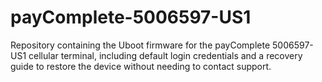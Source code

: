 # payComplete-5006597-US1
Repository containing the Uboot firmware for the payComplete 5006597-US1 cellular terminal, including default login credentials and a recovery guide to restore the device without needing to contact support.
